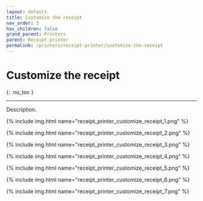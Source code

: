 ```yaml
---
layout: default
title: Customize the receipt
nav_order: 3
has_children: false
grand_parent: Printers
parent: Receipt printer
permalink: /printers/receipt-printer/customize-the-receipt
---
```


# Customize the receipt
{: .no_toc }

---

Description.

{% include img.html name="receipt_printer_customize_receipt_1.png" %}

{% include img.html name="receipt_printer_customize_receipt_2.png" %}

{% include img.html name="receipt_printer_customize_receipt_3.png" %}

{% include img.html name="receipt_printer_customize_receipt_4.png" %}

{% include img.html name="receipt_printer_customize_receipt_5.png" %}

{% include img.html name="receipt_printer_customize_receipt_6.png" %}

{% include img.html name="receipt_printer_customize_receipt_7.png" %}